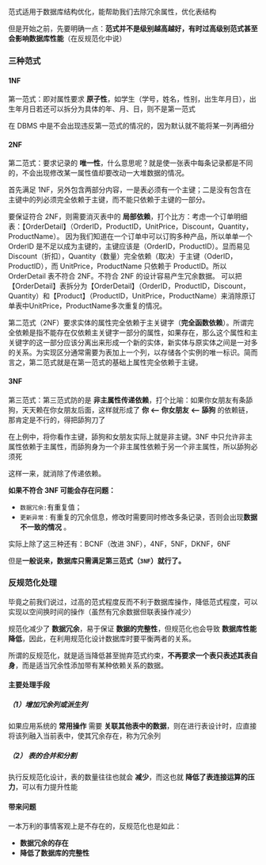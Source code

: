 范式适用于数据库结构优化，能帮助我们去除冗余属性，优化表结构

但是开始之前，先要明确一点：**范式并不是级别越高越好，有时过高级别范式甚至会影响数据库性能**（在反规范化中说）

### 三种范式

#### 1NF

第一范式：即对属性要求 **原子性**，如学生（学号，姓名，性别，出生年月日），出生年月日若还可以拆分为具体的年、月、日，则不是第一范式

在 DBMS 中是不会出现违反第一范式的情况的，因为默认就不能将某一列再细分

#### 2NF

第二范式：要求记录的 **唯一性**，什么意思呢？就是使一张表中每条记录都是不同的，不会出现修改某一属性值却要改动一大堆数据的情况。

首先满足 1NF，另外包含两部分内容，一是表必须有一个主键；二是没有包含在主键中的列必须完全依赖于主键，而不能只依赖于主键的一部分。

要保证符合 2NF，则需要消灭表中的 **局部依赖**，打个比方：考虑一个订单明细表：【OrderDetail】（OrderID，ProductID，UnitPrice，Discount，Quantity，ProductName）。 
因为我们知道在一个订单中可以订购多种产品，所以单单一个 OrderID 是不足以成为主键的，主键应该是（OrderID，ProductID）。显而易见 Discount（折扣），Quantity（数量）完全依赖（取决）于主键（OderID，ProductID），而 UnitPrice，ProductName 只依赖于 ProductID。所以 OrderDetail 表不符合 2NF。不符合 2NF 的设计容易产生冗余数据。 
可以把【OrderDetail】表拆分为【OrderDetail】（OrderID，ProductID，Discount，Quantity）和【Product】（ProductID，UnitPrice，ProductName）来消除原订单表中UnitPrice，ProductName多次重复的情况。

 第二范式（2NF）要求实体的属性完全依赖于主关键字（**完全函数依赖**）。所谓完全依赖是指不能存在仅依赖主关键字一部分的属性，如果存在，那么这个属性和主关键字的这一部分应该分离出来形成一个新的实体，新实体与原实体之间是一对多的关系。为实现区分通常需要为表加上一个列，以存储各个实例的唯一标识。简而言之，第二范式就是在第一范式的基础上属性完全依赖于主键。

#### 3NF

第三范式：第三范式防的是 **非主属性传递依赖**，打个比喻：如果你女朋友有条舔狗，天天赖在你女朋友后面，这样就形成了 **你 <-- 你女朋友 <-- 舔狗** 的依赖链，那肯定是不行的，得把舔狗刀了

在上例中，将你看作主键，舔狗和女朋友实际上就是非主键。3NF 中只允许非主属性依赖于主属性，而舔狗身为一个非主属性依赖于另一个非主属性，所以舔狗必须死

这样一来，就消除了传递依赖。

**如果不符合 3NF 可能会存在问题：**

- `数据冗余:`有重复值；
- `更新异常：`有重复的冗余信息，修改时需要同时修改多条记录，否则会出现**数据不一致的情况** 。

实际上除了这三种还有：BCNF（改进 3NF），4NF，5NF，DKNF，6NF

但是**一般说来，数据库只需满足第三范式（`3NF`）就行了。**

### 反规范化处理

毕竟之前我们说过，过高的范式程度反而不利于数据库操作，降低范式程度，可以实现以空间换时间的操作（虽然有冗余数据但联表操作减少）

规范化减少了 **数据冗余**，易于保证 **数据的完整性**，但规范化也会导致 **数据库性能降低**，因此，在利用规范化设计数据库时要平衡两者的关系。

所谓的反规范化，就是适当降低甚至抛弃范式约束，**不再要求一个表只表述其表自身**，而是适当冗余性添加带有某种依赖关系的数据。

#### 主要处理手段

##### （1）增加冗余列或派生列

如果应用系统的 **常用操作** 需要 **关联其他表中的数据**，则在进行表设计时，应直接将该列融入当前表中，使其冗余存在，称为冗余列

##### （2） 表的合并和分割

执行反规范化设计，表的数量往往也就会 **减少**，而这也就 **降低了表连接运算的压力**，可以有力提升性能

#### 带来问题

一本万利的事情客观上是不存在的，反规范化也是如此：

- **数据冗余的存在**
- **降低了数据库的完整性**